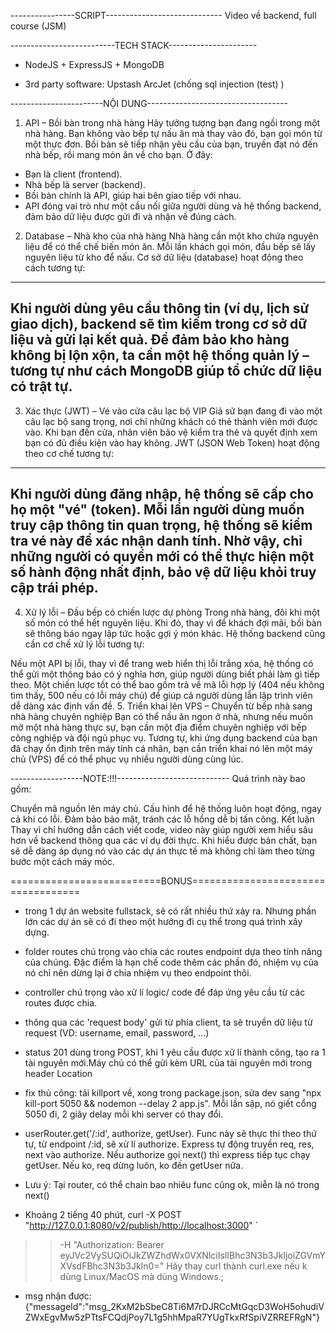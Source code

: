 ----------------SCRIPT-----------------------------
Video về backend, full course (JSM)


--------------------------TECH STACK----------------------
+ NodeJS + ExpressJS + MongoDB

+ 3rd party software:
Upstash 
ArcJet (chống sql injection (test) )



-----------------------NỘI DUNG-----------------------------------
1. API – Bồi bàn trong nhà hàng
Hãy tưởng tượng bạn đang ngồi trong một nhà hàng. Bạn không vào bếp tự nấu ăn mà thay vào đó, bạn gọi món từ một thực đơn. Bồi bàn sẽ tiếp nhận yêu cầu của bạn, truyền đạt nó đến nhà bếp, rồi mang món ăn về cho bạn. Ở đây:
+ Bạn là client (frontend).
+ Nhà bếp là server (backend).
+ Bồi bàn chính là API, giúp hai bên giao tiếp với nhau.
+ API đóng vai trò như một cầu nối giữa người dùng và hệ thống backend, đảm bảo dữ liệu được gửi đi và nhận về đúng cách.

2. Database – Nhà kho của nhà hàng
Nhà hàng cần một kho chứa nguyên liệu để có thể chế biến món ăn. Mỗi lần khách gọi món, đầu bếp sẽ lấy nguyên liệu từ kho để nấu. Cơ sở dữ liệu (database) hoạt động theo cách tương tự:

---------------
Khi người dùng yêu cầu thông tin (ví dụ, lịch sử giao dịch), backend sẽ tìm kiếm trong cơ sở dữ liệu và gửi lại kết quả. Để đảm bảo kho hàng không bị lộn xộn, ta cần một hệ thống quản lý – tương tự như cách MongoDB giúp tổ chức dữ liệu có trật tự.
---------------
3. Xác thực (JWT) – Vé vào cửa câu lạc bộ VIP
Giả sử bạn đang đi vào một câu lạc bộ sang trọng, nơi chỉ những khách có thẻ thành viên mới được vào. Khi bạn đến cửa, nhân viên bảo vệ kiểm tra thẻ và quyết định xem bạn có đủ điều kiện vào hay không. JWT (JSON Web Token) hoạt động theo cơ chế tương tự:

---------------
Khi người dùng đăng nhập, hệ thống sẽ cấp cho họ một "vé" (token).
Mỗi lần người dùng muốn truy cập thông tin quan trọng, hệ thống sẽ kiểm tra vé này để xác nhận danh tính. Nhờ vậy, chỉ những người có quyền mới có thể thực hiện một số hành động nhất định, bảo vệ dữ liệu khỏi truy cập trái phép.
---------------


4. Xử lý lỗi – Đầu bếp có chiến lược dự phòng
Trong nhà hàng, đôi khi một số món có thể hết nguyên liệu. Khi đó, thay vì để khách đợi mãi, bồi bàn sẽ thông báo ngay lập tức hoặc gợi ý món khác. Hệ thống backend cũng cần cơ chế xử lý lỗi tương tự:

Nếu một API bị lỗi, thay vì để trang web hiển thị lỗi trắng xóa, hệ thống có thể gửi một thông báo có ý nghĩa hơn, giúp người dùng biết phải làm gì tiếp theo.
Một chiến lược tốt có thể bao gồm trả về mã lỗi hợp lý (404 nếu không tìm thấy, 500 nếu có lỗi máy chủ) để giúp cả người dùng lẫn lập trình viên dễ dàng xác định vấn đề.
5. Triển khai lên VPS – Chuyển từ bếp nhà sang nhà hàng chuyên nghiệp
Bạn có thể nấu ăn ngon ở nhà, nhưng nếu muốn mở một nhà hàng thực sự, bạn cần một địa điểm chuyên nghiệp với bếp công nghiệp và đội ngũ phục vụ. Tương tự, khi ứng dụng backend của bạn đã chạy ổn định trên máy tính cá nhân, bạn cần triển khai nó lên một máy chủ (VPS) để có thể phục vụ nhiều người dùng cùng lúc.



------------------NOTE:!!!----------------------------
Quá trình này bao gồm:

Chuyển mã nguồn lên máy chủ.
Cấu hình để hệ thống luôn hoạt động, ngay cả khi có lỗi.
Đảm bảo bảo mật, tránh các lỗ hổng dễ bị tấn công.
Kết luận
Thay vì chỉ hướng dẫn cách viết code, video này giúp người xem hiểu sâu hơn về backend thông qua các ví dụ đời thực. Khi hiểu được bản chất, bạn sẽ dễ dàng áp dụng nó vào các dự án thực tế mà không chỉ làm theo từng bước một cách máy móc.



==========================BONUS===================================
- trong 1 dự án website fullstack, sẽ có rất nhiều thứ xảy ra. Nhưng phần lớn các dự án sẽ có đi theo một hướng đi cụ thể trong quá trình xây dựng.
- folder routes chú trọng vào chia các routes endpoint dựa theo tính năng của chúng. Đặc điểm là hạn chế code thêm các phần đó, nhiệm vụ của nó chỉ nên dừng lại ở chia nhiệm vụ theo endpoint thôi.
- controller chú trọng vào xử lí logic/ code để đáp ứng yêu cầu từ các routes được chia.
- thông qua các 'request body' gửi từ phía client, ta sẽ truyền dữ liệu từ request (VD: username, email, password, ...)
- status 201 dùng trong POST, khi 1 yêu cầu được xử lí thành công, tạo ra 1 tài nguyên mới.Máy chủ có thể gửi kèm URL của tài nguyên mới trong header Location

- fix thủ công:
tải killport về, xong trong package.json, sửa dev sang "npx kill-port 5050 && nodemon --delay 2 app.js". Mỗi lần sập, nó giết cổng 5050 đi, 2 giây delay mỗi khi server có thay đổi.
- userRouter.get('/:id', authorize, getUser). Func này sẽ thực thi theo thứ tự, từ endpoint /:id, sẽ xử lí authorize. Express tự động truyền req, res, next vào authorize. Nếu authorize gọi next() thì express tiếp tục chạy getUser. Nếu ko, req dừng luôn, ko đến getUser nữa.
- Lưu ý: Tại router, có thể chain bao nhiêu func cũng ok, miễn là nó trong next()


- Khoảng 2 tiếng 40 phút, curl -X POST "http://127.0.0.1:8080/v2/publish/http://localhost:3000" `
>>-H "Authorization: Bearer eyJVc2VySUQiOiJkZWZhdWx0VXNlciIsIlBhc3N3b3JkIjoiZGVmYXVsdFBhc3N3b3JkIn0="
Hãy thay curl thành curl.exe nếu k dùng Linux/MacOS mà dùng Windows.; 
- msg nhận được: {"messageId":"msg_2KxM2bSbeC8Ti6M7rDJRCcMtGqcD3WoH5ohudiVZWxEgvMw5zPTtsFCQdjPoy7L1g5hhMpaR7YUgTkxRfSpiVZRREFRgN"}
